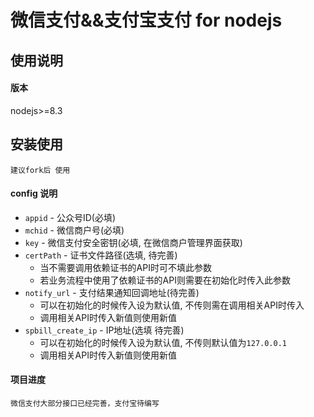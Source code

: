# 微信支付&&支付宝支付 for nodejs

## 使用说明
#### 版本
nodejs>=8.3

## 安装使用
```
建议fork后 使用
```
#### config 说明

- `appid` - 公众号ID(必填)
- `mchid` - 微信商户号(必填)
- `key` - 微信支付安全密钥(必填, 在微信商户管理界面获取)
- `certPath` - 证书文件路径(选填, 待完善)
  - 当不需要调用依赖证书的API时可不填此参数
  - 若业务流程中使用了依赖证书的API则需要在初始化时传入此参数
- `notify_url` - 支付结果通知回调地址(待完善)
  - 可以在初始化的时候传入设为默认值, 不传则需在调用相关API时传入
  - 调用相关API时传入新值则使用新值
- `spbill_create_ip` - IP地址(选填 待完善)
  - 可以在初始化的时候传入设为默认值, 不传则默认值为`127.0.0.1`
  - 调用相关API时传入新值则使用新值

 #### 项目进度
 ```
 微信支付大部分接口已经完善，支付宝待编写
 ```